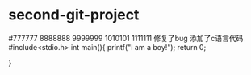 # second-git-project
#777777
8888888
9999999
1010101
1111111
修复了bug
添加了c语言代码
#include<stdio.h>
int main(){
printf("I am a  boy!");
return 0;

}



